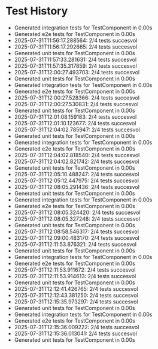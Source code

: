 # Test History

- Generated integration tests for TestComponent in 0.00s
- Generated e2e tests for TestComponent in 0.00s
- 2025-07-31T11:56:17.288564: 2/4 tests succesvol
- 2025-07-31T11:56:17.292665: 2/4 tests succesvol
- Generated unit tests for TestComponent in 0.00s
- 2025-07-31T11:57:33.281631: 2/4 tests succesvol
- 2025-07-31T11:57:35.317859: 2/4 tests succesvol
- 2025-07-31T12:00:27.493703: 2/4 tests succesvol
- Generated unit tests for TestComponent in 0.00s
- Generated integration tests for TestComponent in 0.00s
- Generated e2e tests for TestComponent in 0.00s
- 2025-07-31T12:00:27.528366: 2/4 tests succesvol
- 2025-07-31T12:00:27.530831: 2/4 tests succesvol
- Generated unit tests for TestComponent in 0.00s
- 2025-07-31T12:01:08.159183: 2/4 tests succesvol
- 2025-07-31T12:01:10.123677: 2/4 tests succesvol
- 2025-07-31T12:04:02.785947: 2/4 tests succesvol
- Generated unit tests for TestComponent in 0.00s
- Generated integration tests for TestComponent in 0.00s
- Generated e2e tests for TestComponent in 0.00s
- 2025-07-31T12:04:02.818540: 2/4 tests succesvol
- 2025-07-31T12:04:02.821742: 2/4 tests succesvol
- Generated unit tests for TestComponent in 0.00s
- 2025-07-31T12:05:10.488247: 2/4 tests succesvol
- 2025-07-31T12:05:12.447975: 2/4 tests succesvol
- 2025-07-31T12:08:05.291436: 2/4 tests succesvol
- Generated unit tests for TestComponent in 0.00s
- Generated integration tests for TestComponent in 0.00s
- Generated e2e tests for TestComponent in 0.00s
- 2025-07-31T12:08:05.324420: 2/4 tests succesvol
- 2025-07-31T12:08:05.327248: 2/4 tests succesvol
- Generated unit tests for TestComponent in 0.00s
- 2025-07-31T12:08:58.546317: 2/4 tests succesvol
- 2025-07-31T12:09:00.483170: 2/4 tests succesvol
- 2025-07-31T12:11:53.876321: 2/4 tests succesvol
- Generated unit tests for TestComponent in 0.00s
- Generated integration tests for TestComponent in 0.00s
- Generated e2e tests for TestComponent in 0.00s
- 2025-07-31T12:11:53.911672: 2/4 tests succesvol
- 2025-07-31T12:11:53.914613: 2/4 tests succesvol
- Generated unit tests for TestComponent in 0.00s
- 2025-07-31T12:12:41.426765: 2/4 tests succesvol
- 2025-07-31T12:12:43.381250: 2/4 tests succesvol
- 2025-07-31T12:15:35.973297: 2/4 tests succesvol
- Generated unit tests for TestComponent in 0.00s
- Generated integration tests for TestComponent in 0.00s
- Generated e2e tests for TestComponent in 0.00s
- 2025-07-31T12:15:36.009222: 2/4 tests succesvol
- 2025-07-31T12:15:36.013041: 2/4 tests succesvol
- Generated unit tests for TestComponent in 0.00s
